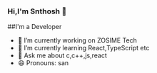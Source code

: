 ### Hi,I'm Snthosh 👋

##I'm a Developer



- 🔭 I’m currently working on ZOSIME Tech
- 🌱 I’m currently learning React,TypeScript etc
- 💬 Ask me about c,c++,js,react
- 😄 Pronouns: san

<!--
**sank2000/sank2000** is a ✨ _special_ ✨ repository because its `README.md` (this file) appears on your GitHub profile.

-->
